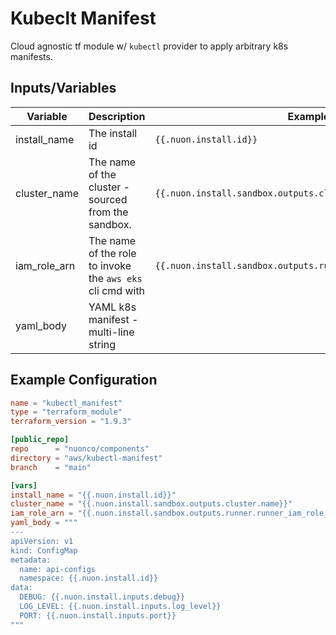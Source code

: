 # Kubeclt Manifest

Cloud agnostic tf module w/ `kubectl` provider to apply arbitrary k8s manifests.

## Inputs/Variables

| Variable     | Description                                               | Example                                                        |
| ------------ | --------------------------------------------------------- | -------------------------------------------------------------- |
| install_name | The install id                                            | `{{.nuon.install.id}}`                                         |
| cluster_name | The name of the cluster - sourced from the sandbox.       | `{{.nuon.install.sandbox.outputs.cluster.name}}`               |
| iam_role_arn | The name of the role to invoke the `aws eks` cli cmd with | `{{.nuon.install.sandbox.outputs.runner.runner_iam_role_arn}}` |
| yaml_body    | YAML k8s manifest - multi-line string                     |                                                                |

## Example Configuration

```toml
name = "kubectl_manifest"
type = "terraform_module"
terraform_version = "1.9.3"

[public_repo]
repo      = "nuonco/components"
directory = "aws/kubectl-manifest"
branch    = "main"

[vars]
install_name = "{{.nuon.install.id}}"
cluster_name = "{{.nuon.install.sandbox.outputs.cluster.name}}"
iam_role_arn = "{{.nuon.install.sandbox.outputs.runner.runner_iam_role_arn}}"
yaml_body = """
---
apiVersion: v1
kind: ConfigMap
metadata:
  name: api-configs
  namespace: {{.nuon.install.id}}
data:
  DEBUG: {{.nuon.install.inputs.debug}}
  LOG_LEVEL: {{.nuon.install.inputs.log_level}}
  PORT: {{.nuon.install.inputs.port}}
"""
```
